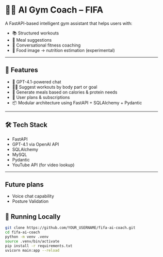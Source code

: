 # 🏋️‍♂️ AI Gym Coach – FIFA

A FastAPI-based intelligent gym assistant that helps users with:

- 📚 Structured workouts
- 🍱 Meal suggestions
- 💬 Conversational fitness coaching
- 📸 Food image → nutrition estimation (experimental)

---

## 🚀 Features

- 💬 GPT-4.1-powered chat
- 🏃‍♂️ Suggest workouts by body part or goal
- 🍗 Generate meals based on calories & protein needs
- 🔐 User plans & subscriptions
- 📦 Modular architecture using FastAPI + SQLAlchemy + Pydantic

---

## 🛠️ Tech Stack

- FastAPI
- GPT-4.1 via OpenAI API
- SQLAlchemy
- MySQL
- Pydantic
- YouTube API (for video lookup)

---

## Future plans
- Voice chat capability
- Posture Validation

## 🧪 Running Locally

```bash
git clone https://github.com/YOUR_USERNAME/fifa-ai-coach.git
cd fifa-ai-coach
python -m venv .venv
source .venv/bin/activate
pip install -r requirements.txt
uvicorn main:app --reload
